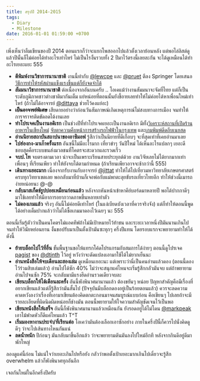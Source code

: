 ```yaml
---
title: สรุปปี 2014-2015
tags:
  - Diary
  - Milestone
date: 2016-01-01 01:59:00 +0700
---
```


เพิ่งเห็นว่าลืมเขียนของปี 2014 ตอนแรกก็ว่าจะแยกโพสออกไปแล้วตั้งเวลาย้อนหลัง แต่พอไล่ลิสต์ดูแล้วปีนั้นก็ไม่ค่อยได้ทำอะไรเท่าไหร่ ไม่เป็นไรงั้นรวบทั้ง 2 ปีมาไว้ตรงนี้เลยละกัน จะได้ดูเหมือนได้ทำอะไรเยอะแยะ 555

- __ตีพิมพ์งานวิชาการนานาชาติ__ งานนี้ทำกับ [@lewcpe][] และ [@pruet][] ตีลง Springer โดยเสนอ[วิธีการทำให้รหัสผ่านแข็งแรงขึ้นแต่ก็ยังจดจำได้][travel password]
- __สัมมนาวิชาการนานาชาติ__ ต่อเนื่องจากอันบนครับ .. โอเคแม้ว่างานสัมมนาจะจัดที่ไทย แต่ก็เป็นระดับภูมิภาคชาวต่างชาติมากันเต็ม แย่หน่อยที่ตอนนั้นยังขี้อายเลยทำให้ไม่ค่อยได้หาเพื่อนใหม่เท่าไหร่ (ถ้าไม่ได้อาจารย์ [@dittaya][] ช่วยไว้คงแย่อะ)
- __~~เป็นอาจารย์พิเศษ~~__ เสียดายอย่างว่าก่อนวันสัมภาษณ์เกิดเหตุการณ์ไม่สงบทางการเมือง จนทำให้การจราจรติดขัดอดได้งานเลย
- __ทำโปรเจคเป็นงานอดิเรก__ เป็นช่วงปีที่ทำโปรเจคเยอะเป็นงานอดิเรก มีทั้ง[วิเคราะห์สถานที่เปิดร้านอาหารในเชียงใหม่][cnx-eats] [จับตาความคืบหน้าการสร้างรถไฟฟ้าในกรุงเทพ][bkk-metro] และ[เกมพิมพ์ดีดถีบเนยสด][kick neizod]
- __อ่านนิยายสถาบันสถาปนาของอาซิมอฟ__ รู้สึกว่าเป็นนิยายที่ดีเกือบๆ จะที่สุดเท่าที่เคยอ่านมาเลย
- __ไปฮ่องกง-มาเก๊าครั้งแรก__ อันฃนี้ไม่มีอะไรมาก เที่ยวขำๆ วันปีใหม่ ได้เห็นอะไรแปลกๆ เยอะดี ชอบสุดคือระบบขนส่งมวลชนที่โคตรจะสะดวกและรวดเร็ว
- __จบป.โท__ จบตรงตามเวลา น่าจะเป็นเพราะเรียนสายประยุกต์ด้วย งานวิจัยเลยไม่ได้ยากมากเท่าเพื่อนๆ ที่เรียนเพียว ทำให้ยังจบได้ตามกำหนด (ถ้าเรียนเพียวอาจจะช้ากว่านี้ 555)
- __เดินทางเยอะมาก__ เนื่องจากรับงานกับอาจารย์ [@jittat][] ทำให้ได้ไปเที่ยวมหาวิทยาลัยเกษตรศาสตร์ครบทุกวิทยาเขตเลย พอกลับมาที่บ้านก็เจอพ่อกับแม่พาตะลุยขับรถเที่ยวไทยอีก ทำให้ช่วงนี้เมารถง่ายหน่อยนะ @-@
- __กลับมาสเก็ตช์รูปบ่อยเหมือนก่อนแล้ว__ หลังจากหันหน้าเข้าหาคีย์บอร์ดมาหลายปี พอได้ปากกาดีๆ มาใช้เลยทำให้มีอาการอยากวาดภาพขึ้นหลายเท่าตัว
- __ไม่ดองเกมแล้ว__ จริงๆ อันนี้ไม่ค่อยดีเท่าไหร่ (ในแง่เบียดบังเวลาที่ควรจริงจัง) แต่ก็ทำให้ตอนนี้พูดได้อย่างเต็มปากแล้วว่าไม่ได้ซื้อเกมมาดองไว้เฉยๆ นะ 555

ตอนนี้เริ่มรู้ตัวว่าเป็นคนโคตรไม่แอคทีฟถ้าไม่มีเป้าหมายไว้ท้าชน และระยะเวลาหนึ่งปีมันนานเกินไปจนทำให้วินัยหย่อนยาน งั้นขอปรับมาเป็นตั้งเป้ามันซะทุกๆ ครึ่งปีแทน โดยรอบแรกจะพยายามทำให้ได้ดังนี้

- __ย้ายบล็อกไปไว้ที่อื่น__ ขั้นพื้นฐานขอให้แทรกโค้ดโปรแกรมกับสมการได้ง่ายๆ ตอนนี้ดูโปรเจค [pagist][] ของ [@dtinth][] ไว้อยู่ หวังว่าจะดัดแปลงเอามาใช้ได้ไม่ยากเย็นนะ
- __อ่านหนังสือให้จบเดือนละสองเล่ม__ ดูเหมือนเยอะนะ แต่เพราะว่านี่เป็นคนอ่านแล้วดอง (ตอนนี้ดองไว้ร่วมสิบเล่มแล้ว) อ่านไปได้ซัก 40% ไม่ว่าจะสนุกแค่ไหนจะเริ่มรู้สึกกลัวมันจบ แต่ถ้าพยายามอ่านไปจนซัก 75% จะกลับมามีแรงฮึดอ่านรวดเดียวจบละ
- __เขียนบล็อกให้ได้เดือนละครั้ง__ อันนี้พังพินาศมานานแล้ว ต้องขยันๆ หน่อย ปัญหาสำคัญคือมีเรื่องที่อยากเขียนแล้วแต่ก็รู้สึกว่ามันสั้นไป (ปัจจุบันมีบล็อกดองอยู่เป็นร้อยตอนแล้ว) ควรจะลดความคาดหวังลงว่าเรื่องที่เอามาเขียนต้องคิดตกตะกอนมาจนสมบูรณ์แบบก่อน คือเขียนๆ ไปเลยถ้าจะมีรายละเอียดที่ผิดนิดผิดหน่อยก็ช่างมัน ตอนนี้พยายามให้ใจความสำคัญชัดเจนไว้เป็นพอ
- __เขียนหนังสือให้เสร็จ__ อันนี้ก็พังพินาศมานานแล้วเหมือนกัน ยังรอดอยู่ได้ไม่โดน [@markpeak][] เอาไม้ฟาดหัวก็ดีแค่ไหนแล้ว T^T
- __เริ่มมองหางานประจำ/ที่เรียนต่อ__ โอเคว่ามันต้องเลือกเอาซักอย่าง ภายในครึ่งปีนี้ก็ควรไปนั่งคิดดูดีๆ ว่าจะไปเส้นทางไหนกันแน่
- __ลดน้ำหนัก__ ปีก่อนๆ มันกลับมาขึ้นอีกแล้ว ว่าจะพยายามดันมันลงไปใหม่อีกที หลังจากกินดีอยู่ดีมาพักใหญ่

ลองดูแค่นี้ก่อน ไม่แน่ใจว่าเยอะเกินไปหรือยัง กลัวว่าพอตั้งเป้าเยอะมากเกินไปเดี๋ยวจะรู้สึก overwhelm แล้วก็พังพินาศทุกอันอีก

เจอกันใหม่ในอีกครึ่งปีครับ


[@lewcpe]: //twitter.com/lewcpe
[@pruet]: //twitter.com/pruet
[@dittaya]: //twitter.com/dittaya
[@jittat]: //twitter.com/jittat
[@dtinth]: //twitter.com/dtinth
[@markpeak]: //twitter.com/markpeak

[travel password]: //link.springer.com/chapter/10.1007%2F978-3-319-05476-6_41
[cnx-eats]: //neizod.github.io/cnx-eats
[bkk-metro]: //neizod.github.io/bkk-metro
[kick neizod]: //neizod.github.io/kick
[pagist]: //www.pagist.info/
